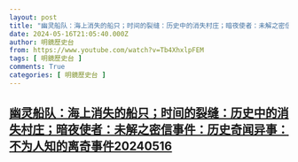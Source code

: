 ```yaml
---
layout: post
title: "幽灵船队：海上消失的船只；时间的裂缝：历史中的消失村庄；暗夜使者：未解之密信事件：历史奇闻异事：不为人知的离奇事件20240516"
date: 2024-05-16T21:05:40.000Z
author: 明鏡歷史台
from: https://www.youtube.com/watch?v=Tb4XhxlpFEM
tags: [ 明鏡歷史台 ]
comments: True
categories: [ 明鏡歷史台 ]
---
```

<!--1715893540000-->
[幽灵船队：海上消失的船只；时间的裂缝：历史中的消失村庄；暗夜使者：未解之密信事件：历史奇闻异事：不为人知的离奇事件20240516](https://www.youtube.com/watch?v=Tb4XhxlpFEM)
------

<div>

</div>
